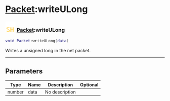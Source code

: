 # [Packet](../packet/README.md):writeULong

### <img src="../../.gitbook/assets/shared.png" width="32" height="32" /> [Packet](../packet/README.md):writeULong

```lua
void Packet:writeULong(data)
```

Writes a unsigned long in the net packet.<br>

-----------------
## Parameters

| Type   | Name | Description | Optional |
| ------ | ---- | ----------- | -------: |
| number | data | No description |  |
